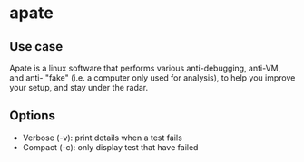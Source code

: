 # apate

## Use case

Apate is a linux software that performs various anti-debugging, anti-VM, and anti- "fake" (i.e. a computer only used for analysis), to help you improve your setup, and stay under the radar.

## Options

* Verbose (-v): print details when a test fails
* Compact (-c): only display test that have failed
